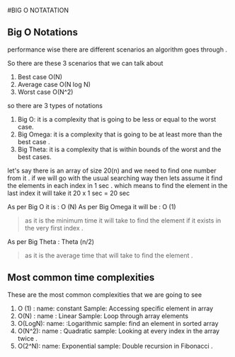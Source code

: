 #BIG O NOTATATION

## Big O Notations

performance wise there are different scenarios an algorithm goes through .

So there are these 3 scenarios that we can talk about 
1. Best case O(N)
2. Average case O(N log N)
3. Worst case O(N^2)

so there are 3 types of notations 
1. Big O: it is a complexity that is going to be less or equal to the worst case.
2. Big Omega: it is a complexity that is going to be at least more than the best case .
3. Big Theta: it is a complexity that is within bounds of the worst and the best cases.


let's say there is an array of size 20(n) and we need to find one number from it .
if we will go with the usual searching way then lets assume it find the elements in each index in 1 sec .
which means to find the element in the last index it will take it 20 x 1 sec = 20 sec 


As per Big O it is : O (N)
As per Big Omega it will be : O (1) 
> as it is the minimum time it will take to find the element if it exists in the very first index .

As per Big Theta : Theta (n/2) 
>as it is the average time that will take to find the element .
> 


## Most common time complexities 
These are the most common complexities that we are going to see 

1. O (1) : name: constant   Sample: Accessing specific element in array 
2. O(N) : name : Linear  Sample: Loop through array elements
3. O(LogN): name: :Logarithmic sample: find an element in sorted array 
4. O(N^2): name : Quadratic sample: Looking at every index in the array twice .
5. O(2^N): name: Exponential sample: Double recursion in Fibonacci .


